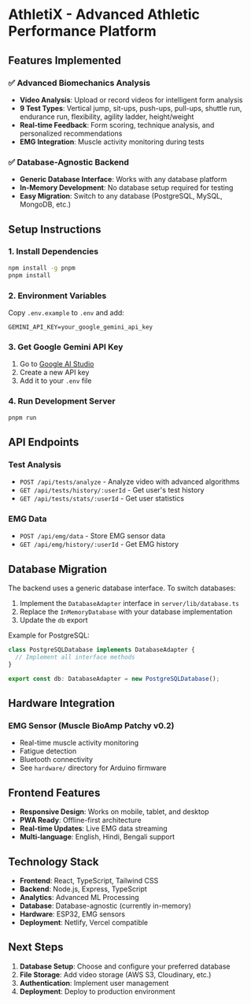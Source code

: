 # AthletiX - Advanced Athletic Performance Platform

## Features Implemented

### ✅ Advanced Biomechanics Analysis
- **Video Analysis**: Upload or record videos for intelligent form analysis
- **9 Test Types**: Vertical jump, sit-ups, push-ups, pull-ups, shuttle run, endurance run, flexibility, agility ladder, height/weight
- **Real-time Feedback**: Form scoring, technique analysis, and personalized recommendations
- **EMG Integration**: Muscle activity monitoring during tests

### ✅ Database-Agnostic Backend
- **Generic Database Interface**: Works with any database platform
- **In-Memory Development**: No database setup required for testing
- **Easy Migration**: Switch to any database (PostgreSQL, MySQL, MongoDB, etc.)

## Setup Instructions

### 1. Install Dependencies
```bash
npm install -g pnpm
pnpm install
```

### 2. Environment Variables
Copy `.env.example` to `.env` and add:
```
GEMINI_API_KEY=your_google_gemini_api_key
```

### 3. Get Google Gemini API Key
1. Go to [Google AI Studio](https://makersuite.google.com/app/apikey)
2. Create a new API key
3. Add it to your `.env` file

### 4. Run Development Server
```bash
pnpm run
```

## API Endpoints

### Test Analysis
- `POST /api/tests/analyze` - Analyze video with advanced algorithms
- `GET /api/tests/history/:userId` - Get user's test history
- `GET /api/tests/stats/:userId` - Get user statistics

### EMG Data
- `POST /api/emg/data` - Store EMG sensor data
- `GET /api/emg/history/:userId` - Get EMG history

## Database Migration

The backend uses a generic database interface. To switch databases:

1. Implement the `DatabaseAdapter` interface in `server/lib/database.ts`
2. Replace the `InMemoryDatabase` with your database implementation
3. Update the `db` export

Example for PostgreSQL:
```typescript
class PostgreSQLDatabase implements DatabaseAdapter {
  // Implement all interface methods
}

export const db: DatabaseAdapter = new PostgreSQLDatabase();
```

## Hardware Integration

### EMG Sensor (Muscle BioAmp Patchy v0.2)
- Real-time muscle activity monitoring
- Fatigue detection
- Bluetooth connectivity
- See `hardware/` directory for Arduino firmware

## Frontend Features

- **Responsive Design**: Works on mobile, tablet, and desktop
- **PWA Ready**: Offline-first architecture
- **Real-time Updates**: Live EMG data streaming
- **Multi-language**: English, Hindi, Bengali support

## Technology Stack

- **Frontend**: React, TypeScript, Tailwind CSS
- **Backend**: Node.js, Express, TypeScript
- **Analytics**: Advanced ML Processing
- **Database**: Database-agnostic (currently in-memory)
- **Hardware**: ESP32, EMG sensors
- **Deployment**: Netlify, Vercel compatible

## Next Steps

1. **Database Setup**: Choose and configure your preferred database
2. **File Storage**: Add video storage (AWS S3, Cloudinary, etc.)
3. **Authentication**: Implement user management
4. **Deployment**: Deploy to production environment
